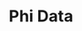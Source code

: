 ---
title: Phi Data
description: Phidata is a framework for building multi-modal agents and workflows. memory and tools supported.
link: https://docs.phidata.com/introduction
tags:
  - py
---